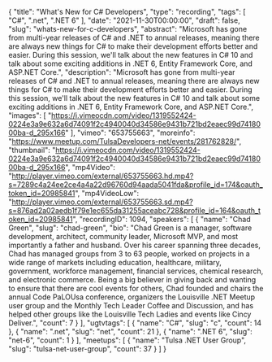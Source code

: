 {
  "title": "What's New for C# Developers",
  "type": "recording",
  "tags": [
    "C#",
    ".net",
    ".NET 6"
  ],
  "date": "2021-11-30T00:00:00",
  "draft": false,
  "slug": "whats-new-for-c-developers",
  "abstract": "Microsoft has gone from multi-year releases of C# and .NET to annual releases, meaning there are always new things for C# to make their development efforts better and easier. During this session, we'll talk about the new features in C# 10 and talk about some exciting additions in .NET 6, Entity Framework Core, and ASP.NET Core.",
  "description": "Microsoft has gone from multi-year releases of C# and .NET to annual releases, meaning there are always new things for C# to make their development efforts better and easier. During this session, we'll talk about the new features in C# 10 and talk about some exciting additions in .NET 6, Entity Framework Core, and ASP.NET Core.",
  "images": [
    "https://i.vimeocdn.com/video/1319552424-0224e3a9e632a6d74091f2c4940040d34586e9431b721bd2eaec99d7418000ba-d_295x166"
  ],
  "vimeo": "653755663",
  "moreinfo": "https://www.meetup.com/TulsaDevelopers-net/events/281762828/",
  "thumbnail": "https://i.vimeocdn.com/video/1319552424-0224e3a9e632a6d74091f2c4940040d34586e9431b721bd2eaec99d7418000ba-d_295x166",
  "mp4Video": "http://player.vimeo.com/external/653755663.hd.mp4?s=7289c4a24ee2ce4a4a22d96760d94aada5041fda&profile_id=174&oauth_token_id=20985841",
  "mp4VideoLow": "http://player.vimeo.com/external/653755663.sd.mp4?s=876ad2a02aedb1f79e1ec655da31255aceabc728&profile_id=164&oauth_token_id=20985841",
  "recordingID": 1094,
  "speakers": [
    {
      "name": "Chad Green",
      "slug": "chad-green",
      "bio": "Chad Green is a manager, software development, architect, community leader, Microsoft MVP, and most importantly a father and husband. Over his career spanning three decades, Chad has managed groups from 3 to 63 people, worked on projects in a wide range of markets including education, healthcare, military, government, workforce management, financial services, chemical research, and electronic commerce. Being a big believer in giving back and wanting to ensure that there are cool events for others, Chad founded and chairs the annual Code PaLOUsa conference, organizers the Louisville .NET Meetup user group and the Monthly Tech Leader Coffee and Discussion, and has helped other groups like the Louisville Tech Ladies and events like Cincy Deliver.",
      "count": 7
    }
  ],
  "ugtvtags": [
    {
      "name": "C#",
      "slug": "c",
      "count": 14
    },
    {
      "name": ".net",
      "slug": "net",
      "count": 21
    },
    {
      "name": ".NET 6",
      "slug": "net-6",
      "count": 1
    }
  ],
  "meetups": [
    {
      "name": "Tulsa .NET User Group",
      "slug": "tulsa-net-user-group",
      "count": 37
    }
  ]
}